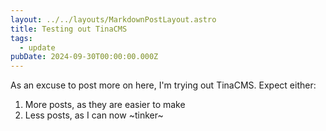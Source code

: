 ```yaml
---
layout: ../../layouts/MarkdownPostLayout.astro
title: Testing out TinaCMS
tags:
  - update
pubDate: 2024-09-30T00:00:00.000Z
---
```


As an excuse to post more on here, I'm trying out TinaCMS. Expect either:

1. More posts, as they are easier to make
2. Less posts, as I can now \~tinker\~
